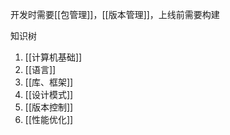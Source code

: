 开发时需要[[包管理]]，[[版本管理]]，上线前需要构建

知识树
1. [[计算机基础]]
2. [[语言]]
3. [[库、框架]]
4. [[设计模式]]
5. [[版本控制]]
6. [[性能优化]]


